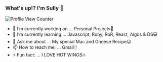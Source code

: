 ### What's up!? I'm Sully 👋
![Profile View Counter](https://komarev.com/ghpvc/?username=bettercallsully)

<!--
**bettercallsully/bettercallsully** is a ✨ _special_ ✨ repository because its `README.md` (this file) appears on your GitHub profile.

Here are some ideas to get you started:
-->
- 🔭 I’m currently working on ... Personal Projects💯
- 🌱 I’m currently learning ... Javascript, Ruby, RoR, React, Algos & DS💻
- 💬 Ask me about ... My special Mac and Cheese Recipe😉
- 📫 How to reach me: ... Gmail🖱️
- ⚡ Fun fact: ... I LOVE HOT WINGS🔥

